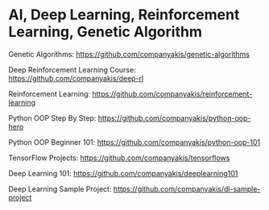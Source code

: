 # AI, Deep Learning, Reinforcement Learning, Genetic Algorithm

Genetic Algorithms:
https://github.com/companyakis/genetic-algorithms

Deep Reinforcement Learning Course:
https://github.com/companyakis/deep-rl

Reinforcement Learning:
https://github.com/companyakis/reinforcement-learning

Python OOP Step By Step:
https://github.com/companyakis/python-oop-hero

Python OOP Beginner 101:
https://github.com/companyakis/python-oop-101

TensorFlow Projects:
https://github.com/companyakis/tensorflows

Deep Learning 101:
https://github.com/companyakis/deeplearning101

Deep Learning Sample Project:
https://github.com/companyakis/dl-sample-project
